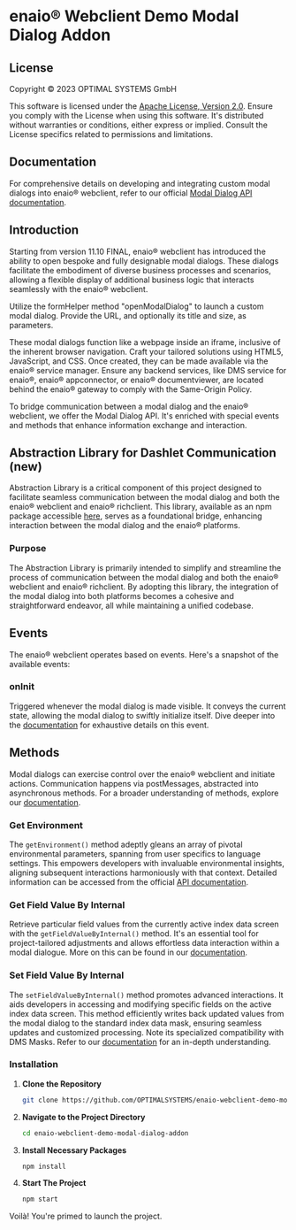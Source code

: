 # enaio® Webclient Demo Modal Dialog Addon

## License

Copyright © 2023 OPTIMAL SYSTEMS GmbH

This software is licensed under the [Apache License, Version 2.0](http://www.apache.org/licenses/LICENSE-2.0). Ensure you comply with the License when using this software. It's distributed without warranties or conditions, either express or implied. Consult the License specifics related to permissions and limitations.

## Documentation

For comprehensive details on developing and integrating custom modal dialogs into enaio® webclient, refer to our official [Modal Dialog API documentation](https://help.optimal-systems.com/enaio_develop/x/XQCxB).

## Introduction

Starting from version 11.10 FINAL, enaio® webclient has introduced the ability to open bespoke and fully designable modal dialogs. These dialogs facilitate the embodiment of diverse business processes and scenarios, allowing a flexible display of additional business logic that interacts seamlessly with the enaio® webclient.

Utilize the formHelper method "openModalDialog" to launch a custom modal dialog. Provide the URL, and optionally its title and size, as parameters.

These modal dialogs function like a webpage inside an iframe, inclusive of the inherent browser navigation. Craft your tailored solutions using HTML5, JavaScript, and CSS. Once created, they can be made available via the enaio® service manager. Ensure any backend services, like DMS service for enaio®, enaio® appconnector, or enaio® documentviewer, are located behind the enaio® gateway to comply with the Same-Origin Policy.

To bridge communication between a modal dialog and the enaio® webclient, we offer the Modal Dialog API. It's enriched with special events and methods that enhance information exchange and interaction.

## Abstraction Library for Dashlet Communication (new)

Abstraction Library is a critical component of this project designed to facilitate seamless communication between the modal dialog and both the enaio® webclient and enaio® richclient. This library, available as an npm package accessible [here](https://www.npmjs.com/package/@enaio-client/communication-library), serves as a foundational bridge, enhancing interaction between the modal dialog and the enaio® platforms.

### Purpose

The Abstraction Library is primarily intended to simplify and streamline the process of communication between the modal dialog  and both the enaio® webclient and enaio® richclient. By adopting this library, the integration of the modal dialog  into both platforms becomes a cohesive and straightforward endeavor, all while maintaining a unified codebase.

## Events

The enaio® webclient operates based on events. Here's a snapshot of the available events:

### onInit

Triggered whenever the modal dialog is made visible. It conveys the current state, allowing the modal dialog to swiftly initialize itself. Dive deeper into the [documentation](https://help.optimal-systems.com/enaio_develop/x/cQCxB) for exhaustive details on this event.

## Methods

Modal dialogs can exercise control over the enaio® webclient and initiate actions. Communication happens via postMessages, abstracted into asynchronous methods. For a broader understanding of methods, explore our [documentation](https://help.optimal-systems.com/enaio_develop/x/ZwCxB).

### Get Environment

The `getEnvironment()` method adeptly gleans an array of pivotal environmental parameters, spanning from user specifics to language settings. This empowers developers with invaluable environmental insights, aligning subsequent interactions harmoniously with that context. Detailed information can be accessed from the official [API documentation](https://help.optimal-systems.com/enaio_develop/x/QYAHBQ).

### Get Field Value By Internal

Retrieve particular field values from the currently active index data screen with the `getFieldValueByInternal()` method. It's an essential tool for project-tailored adjustments and allows effortless data interaction within a modal dialogue. More on this can be found in our [documentation](https://help.optimal-systems.com/enaio_develop/x/dwCxB).

### Set Field Value By Internal

The `setFieldValueByInternal()` method promotes advanced interactions. It aids developers in accessing and modifying specific fields on the active index data screen. This method efficiently writes back updated values from the modal dialog to the standard index data mask, ensuring seamless updates and customized processing. Note its specialized compatibility with DMS Masks. Refer to our [documentation](https://help.optimal-systems.com/enaio_develop/x/IIAHBQ) for an in-depth understanding.

### Installation

1. **Clone the Repository**
    ```sh
    git clone https://github.com/OPTIMALSYSTEMS/enaio-webclient-demo-modal-dialog-addon.git
    ```

2. **Navigate to the Project Directory**
    ```sh
    cd enaio-webclient-demo-modal-dialog-addon
    ```

3. **Install Necessary Packages**
    ```sh
    npm install
    ```
4. **Start The Project**
    ```sh
    npm start
    ```
Voilà! You're primed to launch the project.